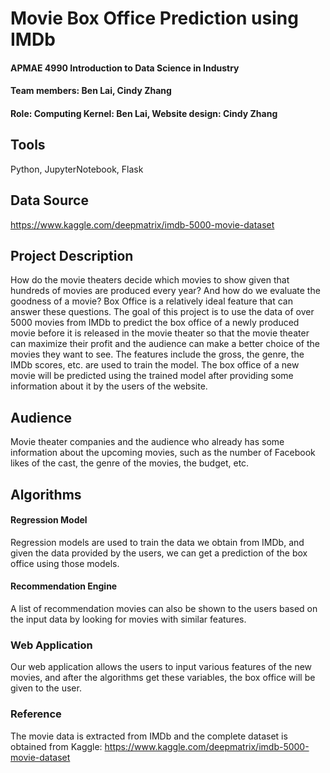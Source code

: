 # __Movie Box Office Prediction using IMDb__

#### APMAE 4990 Introduction to Data Science in Industry 

#### Team members: Ben Lai, Cindy Zhang

#### Role: Computing Kernel: Ben Lai, Website design: Cindy Zhang

Tools
--------
Python, JupyterNotebook, Flask

Data Source
--------
https://www.kaggle.com/deepmatrix/imdb-5000-movie-dataset

Project Description
--------
How do the movie theaters decide which movies to show given that hundreds of movies are produced every year? And how do we evaluate the goodness of a movie? Box Office is a relatively ideal feature that can answer these questions. The goal of this project is to use the data of over 5000 movies from IMDb to predict the box office of a newly produced movie before it is released in the movie theater so that the movie theater can maximize their profit and the audience can make a better choice of the movies they want to see. The features include the gross, the genre, the IMDb scores, etc. are used to train the model. The box office of a new movie will be predicted using the trained model after providing some information about it by the users of the website.

Audience
--------
Movie theater companies and the audience who already has some information about the upcoming movies, such as the number of Facebook likes of the cast, the genre of the movies, the budget, etc.

Algorithms
--------

#### Regression Model
Regression models are used to train the data we obtain from IMDb, and given the data provided by the users, we can get a prediction of the box office using those models.

#### Recommendation Engine
A list of recommendation movies can also be shown to the users based on the input data by looking for movies with similar features.

### __Web Application__
Our web application allows the users to input various features of the new movies, and after the algorithms get these variables, the box office will be given to the user.

### __Reference__
The movie data is extracted from IMDb and the complete dataset is obtained from Kaggle: 
https://www.kaggle.com/deepmatrix/imdb-5000-movie-dataset
